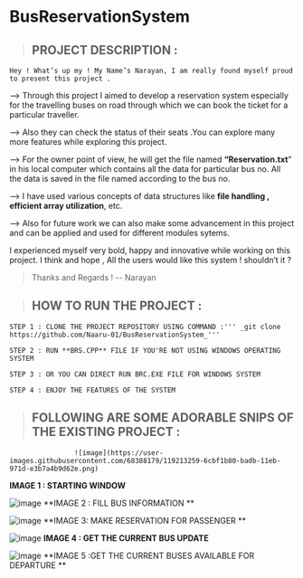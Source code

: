 # BusReservationSystem

>## PROJECT DESCRIPTION :

    Hey ! What’s up my ! My Name’s Narayan, I am really found myself proud to present this project .

  -->   Through this project I aimed to develop a reservation system  especially for the travelling buses on road through which we can book the  ticket for a particular traveller.
  
  -->   Also they can check the status of their seats .You can explore many more features while exploring this project.

  -->   For the owner point of view, he will get the file named  **“Reservation.txt**” in his local computer which contains all the data for  particular bus no. All the data is saved   in the file named according to the bus no.

  -->   I have used various concepts of data structures like **file handling , efficient  array utilization**, etc. 


  -->   Also for future work we can also make some advancement in this project and can be applied and used for different modules sytems.


I experienced myself very bold, happy and innovative while working on this project.
I think and hope , All the users would like this system ! shouldn’t it ?

>Thanks and Regards !
>-- Narayan 





>## HOW TO RUN THE  PROJECT :

    STEP 1 : CLONE THE PROJECT REPOSITORY USING COMMAND :''' _git clone https://github.com/Naaru-01/BusReservationSystem_'''
    
    STEP 2 : RUN **BRS.CPP** FILE IF YOU'RE NOT USING WINDOWS OPERATING SYSTEM 
    
    STEP 3 : OR YOU CAN DIRECT RUN BRC.EXE FILE FOR WINDOWS SYSTEM
    
    STEP 4 : ENJOY THE FEATURES OF THE SYSTEM 
    
    
    
    
>## FOLLOWING ARE SOME ADORABLE SNIPS OF THE EXISTING PROJECT  :

                    ![image](https://user-images.githubusercontent.com/68388179/119213259-6cbf1b80-badb-11eb-971d-e3b7a4b9d62e.png)
**IMAGE 1 : STARTING WINDOW** 


![image](https://user-images.githubusercontent.com/68388179/119213285-9f691400-badb-11eb-8a6d-6dd2d6f144d7.png)
**IMAGE 2 : FILL BUS INFORMATION **

![image](https://user-images.githubusercontent.com/68388179/119213291-a8f27c00-badb-11eb-9fc1-48b428e84a1a.png)
**IMAGE 3: MAKE RESERVATION FOR PASSENGER ** 



![image](https://user-images.githubusercontent.com/68388179/119213300-b445a780-badb-11eb-89b2-6e5886750b1b.png)
**IMAGE 4 : GET THE CURRENT BUS UPDATE** 


![image](https://user-images.githubusercontent.com/68388179/119213301-bd367900-badb-11eb-98c2-5e2a1ade9e2d.png)
 **IMAGE 5 :GET THE CURRENT BUSES AVAILABLE FOR DEPARTURE **



